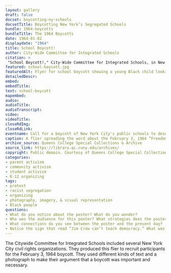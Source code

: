 ```yaml
--- 
layout: gallery
draft: false
docset: boycotting-ny-schools
docsetTitle: Boycotting New York’s Segregated Schools
bundle: 1964-boycotts
bundleTitle: The 1964 Boycotts
date: 1964-01-02
displaydate: "1964"
title: School Boycott!
author: City-Wide Committee for Integrated Schools
citation: >
 "School Boycott!," City-Wide Committee for Integrated Schools, in New York City Civil Rights History Project, Accessed: [Month Day, Year], https://nyccivilrightshistory.org/gallery/school-boycott.
featured: school-boycott.jpg
featuredAlt: Flyer for school boycott showing a young Black child looking through a broken window
detailedDescr: 
embed: 
embedTitle: 
text: school-boycott
mapembed: 
audio: 
audioTitle: 
audioTranscript: 
video: 
videoTitle: 
closeRdImg: 
closeRdLink: 
eventname: Call for a boycott of New York City's public schools to desegregate.
caption: A flier spreading the word about the February 3, 1964 “Freedom Day” school boycott. 
archive_source: Queens College Special Collections & Archive
source_link: https://library.qc.cuny.edu/archives/
copyright: Public domain. Courtesy of Queens College Special Collections and Archive.
categories: 
- parent activism
- community activism
- student activism
- K-12 organizing
tags: 
- protest
- racist segregation
- organizing
- photography, imagery, & visual representation
- Black people
questions:
- What do you notice about the poster? What do you wonder?
- Who was the audience for this poster? What strategies does the poster employ to enlist that audience into the demonstration?
- What connections do you see between the poster and the present day? 
- Notice the sign that read “Jim Crow can’t teach democracy.” What was going on in the 1950s that made US citizens more likely to link their civil rights struggles to the idea of democracy?
--- 
```


The Citywide Committee for Integrated Schools included several New York City civil rights organizations. They produced this flier to recruit participants for the February 3, 1964 boycott. They used different kinds of text and a photograph to make their argument that a boycott was important and necessary.
